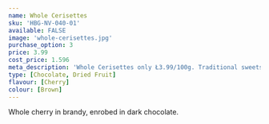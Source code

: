 ```yaml
---
name: Whole Cerisettes
sku: 'HBG-NV-040-01'
available: FALSE
image: 'whole-cerisettes.jpg'
purchase_option: 3
price: 3.99
cost_price: 1.596
meta_description: 'Whole Cerisettes only Ł3.99/100g. Traditional sweets and more at Humbugs Confectionery Store. Specialists in satisfying your sweet tooth!'
type: [Chocolate, Dried Fruit]
flavour: [Cherry]
colour: [Brown]
---
```

Whole cherry in brandy, enrobed in dark chocolate.